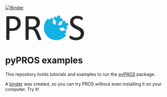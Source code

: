[![Binder](https://mybinder.org/badge_logo.svg)](https://mybinder.org/v2/gh/meteocat/pypros-examples/master?urlpath=/lab/tree/index.ipynb)


[![Logo](https://github.com/meteocat/pypros-examples/blob/master/docs/source/_static/logo_pros_small.png)](#)

pyPROS examples
===============

This repository holds tutorials and examples to run the [pyPROS](https://github.com/meteocat/pypros) package.

A [binder](https://mybinder.org/v2/gh/meteocat/pypros-examples/master?urlpath=/lab/tree/index.ipynb) was created, so you can try PROS without even installing it on your computer. Try it!